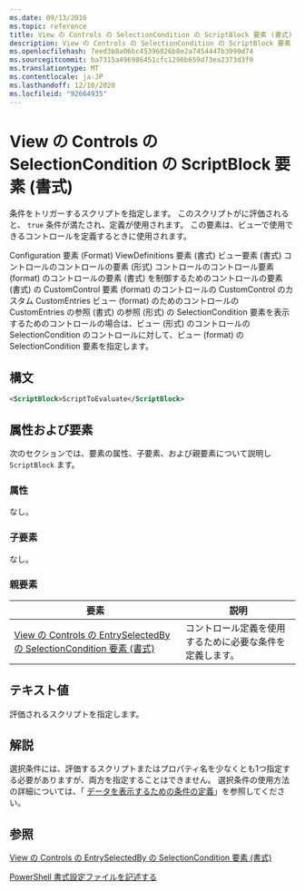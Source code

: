 ```yaml
---
ms.date: 09/13/2016
ms.topic: reference
title: View の Controls の SelectionCondition の ScriptBlock 要素 (書式)
description: View の Controls の SelectionCondition の ScriptBlock 要素 (書式)
ms.openlocfilehash: 7eed3b8a06bc45396026b8e2a7454447b3090d74
ms.sourcegitcommit: ba7315a496986451cfc1296b659d73ea2373d3f0
ms.translationtype: MT
ms.contentlocale: ja-JP
ms.lasthandoff: 12/10/2020
ms.locfileid: "92664935"
---
```

# <a name="scriptblock-element-for-selectioncondition-for-controls-for-view-format"></a>View の Controls の SelectionCondition の ScriptBlock 要素 (書式)

条件をトリガーするスクリプトを指定します。 このスクリプトがに評価されると、 `true` 条件が満たされ、定義が使用されます。 この要素は、ビューで使用できるコントロールを定義するときに使用されます。

Configuration 要素 (Format) ViewDefinitions 要素 (書式) ビュー要素 (書式) コントロールのコントロールの要素 (形式) コントロールのコントロール要素 (format) のコントロールの要素 (書式) を制御するためのコントロールの要素 (書式) の CustomControl 要素 (format) のコントロールの CustomControl のカスタム CustomEntries ビュー (format) のためのコントロールの CustomEntries の参照 (書式) の参照 (形式) の SelectionCondition 要素を表示するためのコントロールの場合は、ビュー (形式) のコントロールの SelectionCondition のコントロールに対して、ビュー (format) の SelectionCondition 要素を指定します。

## <a name="syntax"></a>構文

```xml
<ScriptBlock>ScriptToEvaluate</ScriptBlock>
```

## <a name="attributes-and-elements"></a>属性および要素

次のセクションでは、要素の属性、子要素、および親要素について説明し `ScriptBlock` ます。

### <a name="attributes"></a>属性

なし。

### <a name="child-elements"></a>子要素

なし。

### <a name="parent-elements"></a>親要素

|要素|説明|
|-------------|-----------------|
|[View の Controls の EntrySelectedBy の SelectionCondition 要素 (書式)](./selectioncondition-element-for-entryselectedby-for-controls-for-view-format.md)|コントロール定義を使用するために必要な条件を定義します。|

## <a name="text-value"></a>テキスト値

評価されるスクリプトを指定します。

## <a name="remarks"></a>解説

選択条件には、評価するスクリプトまたはプロパティ名を少なくとも1つ指定する必要がありますが、両方を指定することはできません。 選択条件の使用方法の詳細については、「 [データを表示するための条件の定義](./defining-conditions-for-displaying-data.md)」を参照してください。

## <a name="see-also"></a>参照

[View の Controls の EntrySelectedBy の SelectionCondition 要素 (書式)](./selectioncondition-element-for-entryselectedby-for-controls-for-view-format.md)

[PowerShell 書式設定ファイルを記述する](./writing-a-powershell-formatting-file.md)

